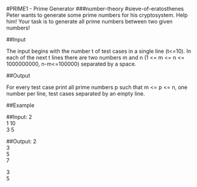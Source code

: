 #PRIME1 - Prime Generator
###number-theory #sieve-of-eratosthenes
Peter wants to generate some prime numbers for his cryptosystem. Help him! Your task is to generate all prime numbers between two given numbers!

##Input

The input begins with the number t of test cases in a single line (t<=10). In each of the next t lines there are two numbers m and n (1 <= m <= n <= 1000000000, n-m<=100000) separated by a space.

##Output

For every test case print all prime numbers p such that m <= p <= n, one number per line, test cases separated by an empty line.

##Example

##Input:
2  
1 10  
3 5  

##Output:
2  
3  
5  
7  

3  
5  
